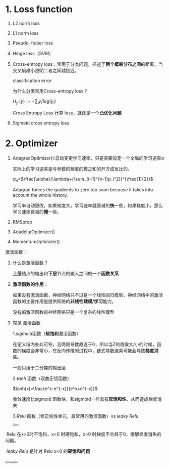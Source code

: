 # 1. Loss function

1. L2 norm loss

2. L1 norm loss

3. Pseudo-Huber loss

4. Hinge loss（SVM）

5. Cross-entropy loss：常用于分类问题，描述了**两个概率分布之间**的距离，当交叉熵越小说明二者之间越接近。

   classification error

   为什么分类常用Cross-entropy loss？

   $H_{y‘}(y) := -\sum_iy_i'log(y_i)$

   Cross Entropy Loss 计算 loss，就还是一个**凸优化问题**

6. Sigmoid cross entropy loss 

# 2. Optimizer

1. AdagradOptimizer():自动变更学习速率，只是需要设定一个全局的学习速率$\alpha$

   实际上的学习速率是与参数的梯度的模之和的开方成反比的。

   $\alpha_{n}$=$\frac{\alpha}{\lambda+{\sum_{i=1}^{n-1}p_i^2}}^{\frac{1}{2}}$

   Adagrad forces the gradients to zero too soon because it takes into account the whole history.

   学习率自动更改，如果梯度大，学习速率就衰减的**快**一些，如果梯度小，那么学习速率衰减的**慢**一些。

2. RMSprop

   

3. AdadeltaOptimizer()

4. MomentumOptimizer() 



激活函数：

1. 什么是激活函数？

   **上层**结点的输出和**下层**节点的输入之间的一个**函数关系**

2. **激活函数的作用**：

   如果没有激活函数，神经网络只不过是一个线性回归模型，神经网络中的激活函数的主要作用是提供网络的**非线性建模/学习**能力。

    没有的激活函数的神经网络只是一个复杂的线性模型

3. 常见 激活函数

   1.$sigmoid$函数（**软饱和**激活函数）

   在定义域内处处可导，且两侧导数趋近于0，所以当Z的值很大/小的时候，函数的梯度会非常小，在反向传播的过程中，链式导数连乘可能会导致**梯度消失**。

   一般只用于二分类的输出层

   2.$tanh$ 函数（双曲正切函数）

   $tanh(x)=\frac{e^x-e^{-x}}{e^x+e^{-x}}$

   收敛速度比sigmoid 函数快，和sigmoid一样具有**软饱和性**，从而造成梯度消失

   3.$Relu$ 函数（修正线性单元，最常用的激活函数）vs $leaky \ Relu$

   <img src="C:\Users\Administrator\Desktop\ms\ml\img\relu.webp" alt="relu" style="zoom: 50%;" />

​       Relu 在x>0时不饱和，x<0 时硬饱和，x>0 时梯度不会趋于0，缓解梯度消失的问题。

​        $leaky \ Relu$ 是针对 $Relu$ x<0 的**硬饱和问题**

​           <img src="C:\Users\Administrator\Desktop\ms\ml\img\leakyRelu.webp" alt="leakyRelu" style="zoom: 50%;" />



